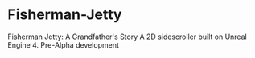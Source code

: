 # Fisherman-Jetty
Fisherman Jetty: A Grandfather's Story A 2D sidescroller built on Unreal Engine 4. Pre-Alpha development
